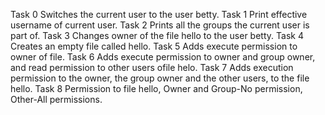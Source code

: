 Task 0 Switches the current user to the user betty.
Task 1 Print effective username of current user.
Task 2 Prints all the groups the current user is part of.
Task 3 Changes owner of the file hello to the user betty.
Task 4 Creates an empty file called hello.
Task 5 Adds execute permission to owner of file.
Task 6 Adds execute permission to owner and group owner, and read permission to other users ofile helo.
Task 7 Adds  execution permission to the owner, the group owner and the other users, to the file hello.
Task 8 Permission to file hello, Owner and Group-No permission, Other-All permissions.
